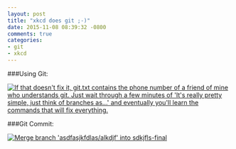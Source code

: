 ```yaml
---
layout: post
title: "xkcd does git ;-)"
date: 2015-11-08 08:39:32 -0800
comments: true
categories: 
- git
- xkcd
---
```

###Using Git:

[![If that doesn't fix it, git.txt contains the phone number of a friend of mine who understands git. Just wait through a few minutes of 'It's really pretty simple, just think of branches as...' and eventually you'll learn the commands that will fix everything.](http://imgs.xkcd.com/comics/git.png)](http://www.xkcd.com/1597/)

###Git Commit:

[![Merge branch 'asdfasjkfdlas/alkdjf' into sdkjfls-final](http://imgs.xkcd.com/comics/git_commit.png)](http://xkcd.com/1296/)

